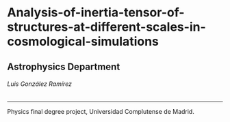 # Analysis-of-inertia-tensor-of-structures-at-different-scales-in-cosmological-simulations

## Astrophysics Department
###### Luis González Ramírez

_________________________________________________

Physics final degree project, Universidad Complutense de Madrid.

